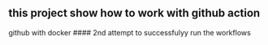 ## this project show how to work with github action
github with docker #### 2nd attempt to successfulyy run the workflows